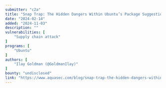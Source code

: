 ```yaml
---
submitter: "c2a"
title: "Snap Trap: The Hidden Dangers Within Ubuntu’s Package Suggestion System"
date: "2024-02-14"
added: "2024-11-03"
description: ""
vulnerabilities: [
    "Supply chain attack"
]
programs: [
    "Ubuntu"
]
authors: [
    "Ilay Goldman (@GoldmanIlay)"
]
bounty: "undisclosed"
link: "https://www.aquasec.com/blog/snap-trap-the-hidden-dangers-within-ubuntus-package-suggestion-system/"
---
```




